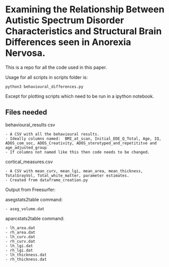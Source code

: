 # Examining the Relationship Between Autistic Spectrum Disorder Characteristics and Structural Brain Differences seen in Anorexia Nervosa.

This is a repo for all the code used in this paper.


Usage for all scripts in scripts folder is: 

~~~
python3 behavioural_differences.py
~~~

Except for plotting scripts which need to be run in a ipython notebook.


## Files needed


behavioural_results csv
	
	- A CSV with all the behavioural results.
	- Ideally columns named:  BMI_at_scan, Initial_EDE_Q_Total, Age, IQ, ADOS_com_soc, ADOS_Creativity, ADOS_sterotyped_and_repetititve and age_adjusted_group
	- If columns not named like this then code needs to be changed.

cortical_measures.csv

	- A CSV with mean_curv, mean_lgi, mean_area, mean_thickness, TotalGrayVol, Total_white_matter, parameter estimates.
	- Created from dataframe_creation.py

Output from Freesurfer:

asegstats2table command:

	- aseg_volume.dat

aparcstats2table command:

	- lh_area.dat
	- rh_area.dat
	- lh_curv.dat
	- rh_curv.dat
	- lh_lgi.dat
	- rh_lgi.dat
	- lh_thickness.dat
	- rh_thickness.dat
